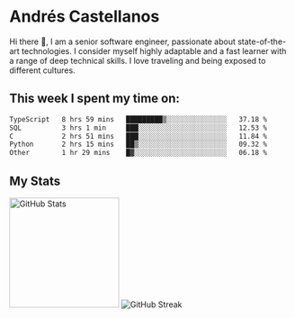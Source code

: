 # Andrés Castellanos

Hi there 👋, I am a senior software engineer, passionate about state-of-the-art technologies. I consider myself highly adaptable and a fast learner with a range of deep technical skills. I love traveling and being exposed to different cultures.

## This week I spent my time on:

<!--START_SECTION:waka-->

```txt
TypeScript   8 hrs 59 mins   █████████▒░░░░░░░░░░░░░░░   37.18 %
SQL          3 hrs 1 min     ███░░░░░░░░░░░░░░░░░░░░░░   12.53 %
C            2 hrs 51 mins   ███░░░░░░░░░░░░░░░░░░░░░░   11.84 %
Python       2 hrs 15 mins   ██▒░░░░░░░░░░░░░░░░░░░░░░   09.32 %
Other        1 hr 29 mins    █▓░░░░░░░░░░░░░░░░░░░░░░░   06.18 %
```

<!--END_SECTION:waka-->

## My Stats

<img height="195" src="https://github-readme-stats.vercel.app/api?username=andrescv&show_icons=true&theme=onedark&hide_border=true&card_width=495" alt="GitHub Stats" />

<img src="https://streak-stats.demolab.com?user=andrescv&theme=one-dark-pro&hide_border=true" alt="GitHub Streak" />
